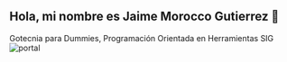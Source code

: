 ## Hola, mi nombre es Jaime Morocco Gutierrez 👋
Gotecnia para Dummies, Programación Orientada en Herramientas SIG 
![portal](https://github.com/user-attachments/assets/18368c1b-33af-44ca-893c-7b1b2ad1d9c9)

<!--
**jaimemoroccog/jaimemoroccog** is a ✨ _special_ ✨ repository because its `README.md` (this file) appears on your GitHub profile.

Here are some ideas to get you started:

- 🔭 I’m currently working on ...
- 🌱 I’m currently learning ...
- 👯 I’m looking to collaborate on ...
- 🤔 I’m looking for help with ...
- 💬 Ask me about ...
- 📫 How to reach me: ...
- 😄 Pronouns: ...
- ⚡ Fun fact: ...
-->
